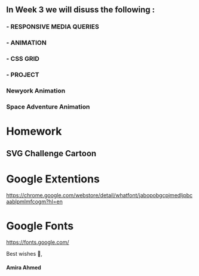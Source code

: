 ## In Week 3 we will disuss the following :

### - RESPONSIVE MEDIA QUERIES
### - ANIMATION
### - CSS GRID
### - PROJECT 


### Newyork Animation
### Space Adventure Animation

# Homework

## SVG Challenge Cartoon
  # Google Extentions
  
  https://chrome.google.com/webstore/detail/whatfont/jabopobgcpjmedljpbcaablpmlmfcogm?hl=en
  
  # Google Fonts
  
  https://fonts.google.com/


Best wishes 🙇,

#### Amira Ahmed


